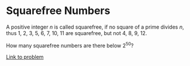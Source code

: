 # Squarefree Numbers

<p>A positive integer <var>n</var> is called squarefree, if no square of a prime divides <var>n</var>, thus 1, 2, 3, 5, 6, 7, 10, 11 are squarefree, but not 4, 8, 9, 12.</p>

<p>How many squarefree numbers are there below 2<sup>50</sup>?</p>


[Link to problem](https://projecteuler.net/problem=193)
